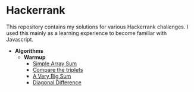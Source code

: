 # Hackerrank
This repository contains my solutions for various Hackerrank challenges. I used this mainly as a learning experience to become familiar with Javascript.

* __Algorithms__
    * __Warmup__
      * [Simple Array Sum](./Algorithms/Wamup/01-SimpleArraySum.js)
      * [Compare the triplets](./Algorithms/Wamup/02-CompareTheTriplets.js)
      * [A Very Big Sum](./Algorithms/Wamup/03-AVeryBigSum.js)
      * [Diagonal Difference](./Algorithms/Wamup/04-DiagonalDifference.js)
